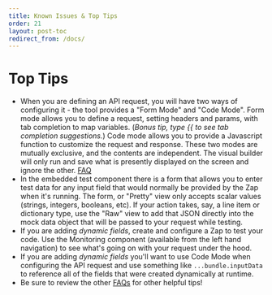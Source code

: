 ```yaml
---
title: Known Issues & Top Tips
order: 21
layout: post-toc
redirect_from: /docs/
---
```


# Top Tips

- When you are defining an API request, you will have two ways of configuring it - the tool provides a "Form Mode" and "Code Mode". Form mode allows you to define a request, setting headers and params, with tab completion to map variables. (_Bonus tip, type \{\{ to see tab completion suggestions._) Code mode allows you to provide a Javascript function to customize the request and response. These two modes are mutually exclusive, and the contents are independent. The visual builder will only run and save what is presently displayed on the screen and ignore the other. [FAQ](https://platform.zapier.com/docs/faq#how-does-code-mode-work)
- In the embedded test component there is a form that allows you to enter test data for any input field that would normally be provided by the Zap when it's running. The form, or "Pretty" view only accepts scalar values (strings, integers, booleans, etc). If your action takes, say, a line item or dictionary type, use the "Raw" view to add that JSON directly into the mock data object that will be passed to your request while testing.
- If you are adding _dynamic fields_, create and configure a Zap to test your code. Use the Monitoring component (available from the left hand navigation) to see what's going on with your request under the hood.
- If you are adding _dynamic fields_ you'll want to use Code Mode when configuring the API request and use something like `...bundle.inputData` to reference all of the fields that were created dynamically at runtime.
- Be sure to review the other [FAQs](https://platform.zapier.com/docs/faq) for other helpful tips!
